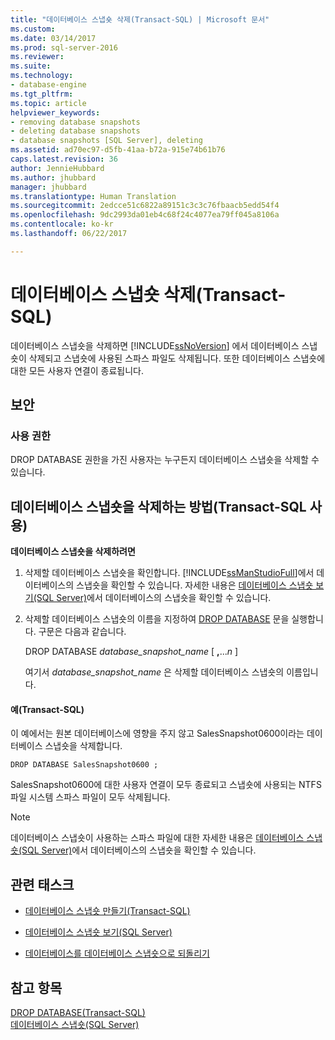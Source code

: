 ```yaml
---
title: "데이터베이스 스냅숏 삭제(Transact-SQL) | Microsoft 문서"
ms.custom: 
ms.date: 03/14/2017
ms.prod: sql-server-2016
ms.reviewer: 
ms.suite: 
ms.technology:
- database-engine
ms.tgt_pltfrm: 
ms.topic: article
helpviewer_keywords:
- removing database snapshots
- deleting database snapshots
- database snapshots [SQL Server], deleting
ms.assetid: ad70ec97-d5fb-41aa-b72a-915e74b61b76
caps.latest.revision: 36
author: JennieHubbard
ms.author: jhubbard
manager: jhubbard
ms.translationtype: Human Translation
ms.sourcegitcommit: 2edcce51c6822a89151c3c3c76fbaacb5edd54f4
ms.openlocfilehash: 9dc2993da01eb4c68f24c4077ea79ff045a8106a
ms.contentlocale: ko-kr
ms.lasthandoff: 06/22/2017

---
```

# <a name="drop-a-database-snapshot-transact-sql"></a>데이터베이스 스냅숏 삭제(Transact-SQL)
  데이터베이스 스냅숏을 삭제하면 [!INCLUDE[ssNoVersion](../../includes/ssnoversion-md.md)] 에서 데이터베이스 스냅숏이 삭제되고 스냅숏에 사용된 스파스 파일도 삭제됩니다. 또한 데이터베이스 스냅숏에 대한 모든 사용자 연결이 종료됩니다.  
  
## <a name="security"></a>보안  
  
###  <a name="Permissions"></a> 사용 권한  
 DROP DATABASE 권한을 가진 사용자는 누구든지 데이터베이스 스냅숏을 삭제할 수 있습니다.  
  
##  <a name="TsqlProcedure"></a> 데이터베이스 스냅숏을 삭제하는 방법(Transact-SQL 사용)  
 **데이터베이스 스냅숏을 삭제하려면**  
  
1.  삭제할 데이터베이스 스냅숏을 확인합니다. [!INCLUDE[ssManStudioFull](../../includes/ssmanstudiofull-md.md)]에서 데이터베이스의 스냅숏을 확인할 수 있습니다. 자세한 내용은 [데이터베이스 스냅숏 보기&#40;SQL Server&#41;](../../relational-databases/databases/view-a-database-snapshot-sql-server.md)에서 데이터베이스의 스냅숏을 확인할 수 있습니다.  
  
2.  삭제할 데이터베이스 스냅숏의 이름을 지정하여 [DROP DATABASE](../../t-sql/statements/drop-database-transact-sql.md) 문을 실행합니다. 구문은 다음과 같습니다.  
  
     DROP DATABASE *database_snapshot_name* [ **,**...*n* ]  
  
     여기서 *database_snapshot_name* 은 삭제할 데이터베이스 스냅숏의 이름입니다.  
  
####  <a name="TsqlExample"></a> 예(Transact-SQL)  
 이 예에서는 원본 데이터베이스에 영향을 주지 않고 SalesSnapshot0600이라는 데이터베이스 스냅숏을 삭제합니다.  
  
```  
DROP DATABASE SalesSnapshot0600 ;  
```  
  
 SalesSnapshot0600에 대한 사용자 연결이 모두 종료되고 스냅숏에 사용되는 NTFS 파일 시스템 스파스 파일이 모두 삭제됩니다.  
  
> [!NOTE]  
>  데이터베이스 스냅숏이 사용하는 스파스 파일에 대한 자세한 내용은 [데이터베이스 스냅숏&#40;SQL Server&#41;](../../relational-databases/databases/database-snapshots-sql-server.md)에서 데이터베이스의 스냅숏을 확인할 수 있습니다.  
  
##  <a name="RelatedTasks"></a> 관련 태스크  
  
-   [데이터베이스 스냅숏 만들기&#40;Transact-SQL&#41;](../../relational-databases/databases/create-a-database-snapshot-transact-sql.md)  
  
-   [데이터베이스 스냅숏 보기&#40;SQL Server&#41;](../../relational-databases/databases/view-a-database-snapshot-sql-server.md)  
  
-   [데이터베이스를 데이터베이스 스냅숏으로 되돌리기](../../relational-databases/databases/revert-a-database-to-a-database-snapshot.md)  
  
  
## <a name="see-also"></a>참고 항목  
 [DROP DATABASE&#40;Transact-SQL&#41;](../../t-sql/statements/drop-database-transact-sql.md)   
 [데이터베이스 스냅숏&#40;SQL Server&#41;](../../relational-databases/databases/database-snapshots-sql-server.md)  
  
  
